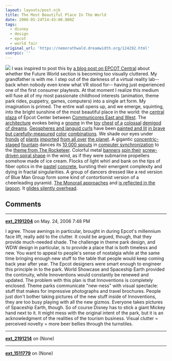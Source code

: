 ```yaml
---
layout: layouts/post.njk
title: The Most Beautiful Place In The World
date: 2006-05-24T14:43:00.000Z
tags:
  - disney
  - design
  - epcot
  - world fair
original_url: 'https://nemorathwald.dreamwidth.org/124292.html'
userpic: ''
---
```

![](http://i11.photobucket.com/albums/a155/wdw4me1/WDW%20Parks/Epcot/Epcot020Medium.jpg) I was inspired to post this by [a blog post on EPCOT Central](http://epcot82.blogspot.com/2006/05/visual-clutter_23.html#links) about whether the Future World section is becoming too visually cluttered. My grandfather is with me. I step out of the darkness of a virtual reality lab-- back when nobody even knew what VR stood for-- having just experienced one of the first consumer playtests. At that moment I realize this medium will fuse all of my most passionate childhood interests (animation, theme park rides, puppetry, games, computers) into a single art form. My imagination is primed. The entire wall opens up, and we emerge, squinting, into the bright sunshine of the most beautiful place in the world: the [central plaza](http://www.mousepal.com/ParkPics/Ice%20Station%20Cool.jpg) of Epcot Center between [Communicores East and West](http://www.disneypix.com/EPCOT/FutureWorld/2005a/FW0505-082.htm). The [architecture](http://www.mousepal.com/ParkPics/LivingSeas.jpg) evokes being a [gnome](http://www.disneypix.com/EPCOT/FutureWorld/2001a/Future0505-07.jpg) in the [toy](http://www.mousepal.com/ParkPics/Mission%20Space.jpg) [chest](http://www.mousepal.com/ParkPics/Wonders%20of%20Life.jpg) [of a](http://www.disneypix.com/EPCOT/FutureWorld/2005a/FW0505-178.htm) [colossal](http://www.enchanter.net/florida/day14/universe-of-energy.jpg) [demigod of dreams](http://www.disneypix.com/EPCOT/FutureWorld/1999-01/HorizonsD01.jpg). [Geospheres and languid curls](http://images.google.com/imgres?imgurl=http://hpcc.engin.umich.edu/CFD/users/charlton/Thesis/html/epcot.gif&imgrefurl=http://hpcc.engin.umich.edu/CFD/users/charlton/Thesis/html/node68.html&h=568&w=804&sz=213&tbnid=UME4UsYvrsIDfM:&tbnh=100&tbnw=142&hl=en&start=122&prev=/images%3Fq%3Depcot%26start%3D120%26svnum%3D10%26hl%3Den%26lr%3D%26sa%3DN) have been [painted and lit](http://disney.theme-park-hotels.com/images/epcot.gif) [in brave](http://www.disneypix.com/EPCOT/FutureWorld/2005a/FW0505-164.htm) [but carefully-measured](http://www.wdwinfo.com/wdwinfo/guides/epcot/photos/coral_reef_350.jpg) [color](http://www.metalvortex.com/myphotos/usa/EPCOT_1.jpg) [combinations](http://www.disneypix.com/EPCOT/FutureWorld/2005a/FW0505-009.htm). We shade our eyes under [fronds](http://www.disneypix.com/EPCOT/FutureWorld/2005a/FW0505-061.htm) [of](http://www.disneypix.com/EPCOT/FutureWorld/2005a/FW0505-138.htm) [plants](http://www.lindaplato.com/images/Gardens/American/Chrysanthemums%20at%20Epcot.JPG) [imported](http://www.mousepal.com/ParkPics/2006%20Garden%20Festival%5Cfloating%20flowers.jpg) [from all over](http://www.disneypix.com/EPCOT/FutureWorld/2005a/FW0505-001.htm) [the planet](http://i11.photobucket.com/albums/a155/wdw4me1/WDW%20Parks/Epcot/Epcot020Medium.jpg). A gigantic [concentric-staged](http://www.mousepal.com/ParkPics/Epcot%20entrance%20water%20show.jpg) [fountain](http://www.solarius.com/dvp/wdw/images/epcot.gif) dances its [10,000 spouts](http://www.lizardgraffiti.com/gallery/albums/1996-epcot/disney03_copy.jpg) in [computer synchronization](http://www.themouseforless.com/downloads/desktops/Images-Ep/Epcot-3-4.jpg) to the [theme from The Rocketeer](http://www.amazon.com/gp/product/B000000OAW/002-4549998-8103232). Colorful metal [banners](http://www.disneypix.com/EPCOT/FutureWorld/2002c/FW1202-20.jpg) [spin their](http://www.disneypix.com/EPCOT/FutureWorld/2000/FW0100-04.jpg) [screw-driven spiral shape](http://www.disneypix.com/EPCOT/FutureWorld/2001b/Future1016-20.jpg) in the wind, as if they were submarine propellers somehow made of ice cream. Flocks of light whirl and bank on the tips of fiber optics in the [pastel](http://www.disneypix.com/EPCOT/FutureWorld/2001b/Future1016-19.jpg) [concrete](http://www.disneypix.com/EPCOT/FutureWorld/2001a/Future0505-05.jpg), bursting their emergent complexity and dying in fractal singularities. A group of dancers dressed like a red version of Blue Man Group form some kind of contortionist version of a cheerleading pyramid. [The Monorail approaches](http://www.themouseforless.com/downloads/desktops/Images-Ep/Ep-1-4.jpg) and [is reflected in the lagoon](http://webcookie.net/photo/walt%20disney%20world%20-%20monorail%20pink%20at%20epcot.jpg). It [glides silently overhead](http://www.disneypix.com/EPCOT/FutureWorld/2001a/Future0505-17.jpg).

## Comments

---

**[ext_2191204](https://www.dreamwidth.org/users/ext_2191204)** on May. 24, 2006 7:48 PM

I agree. Those awnings in particular, brought in during Epcot's millennium face lift, really add to the clutter. It could be argued, though, that they provide much-needed shade. The challenge in theme park design, and WDW design in particular, is to provide a place that is both timeless and new. You want to appeal to people's sense of nostalgia while at the same time bringing enough new stuff to the table that people would keep coming back year after year. The Epcot designers were smart enough to engineer this principle in to the park. World Showcase and Spaceship Earth provided the continuity, while Innoventions would constantly be renewed and updated. The problem with this plan is that Innoventions is completely enclosed. Theme parks communicate "new-ness" with visual spectacle: stuff that makes for impressive photographs and travel brochures. People just don't bother taking pictures of the new stuff inside of Innoventions, they are too busy playing with all the new gizmos. Everyone takes pictures of Spaceship Earth, though. So of course Disney has to stick a giant Mickey hand next to it. It might mess with the original intent of the park, but it is an acknowledgment of the realities of the tourism business. Visual clutter = perceived novelty = more beer bellies through the turnstiles.

---

**[ext_2191214](https://www.dreamwidth.org/users/ext_2191214)** on (None)



---

**[ext_1511779](https://www.dreamwidth.org/users/ext_1511779)** on (None)

